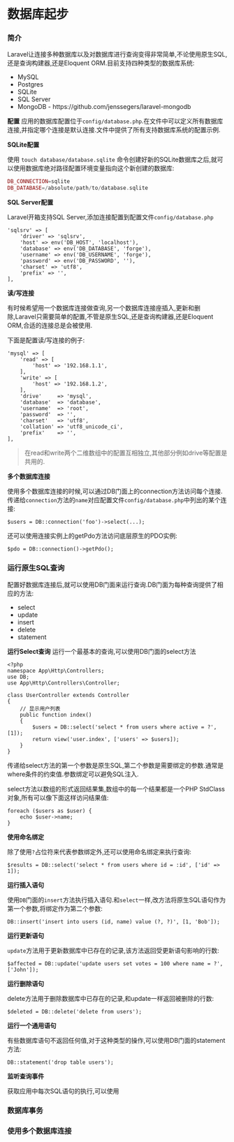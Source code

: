 # 数据库起步

### 简介

Laravel让连接多种数据库以及对数据库进行查询变得非常简单,不论使用原生SQL,还是查询构建器,还是Eloquent ORM.目前支持四种类型的数据库系统:

* MySQL
* Postgres
* SQLite
* SQL Server
* MongoDB - https:\/\/github.com\/jenssegers\/laravel-mongodb

**配置**
应用的数据库配置位于`config/database.php`.在文件中可以定义所有数据库连接,并指定哪个连接是默认连接.文件中提供了所有支持数据库系统的配置示例.

**SQLite配置**

使用 `touch database/database.sqlite` 命令创建好新的SQLite数据库之后,就可以使用数据库绝对路径配置环境变量指向这个新创建的数据库:

```php
DB_CONNECTION=sqlite
DB_DATABASE=/absolute/path/to/database.sqlite
```

**SQL Server配置**

Laravel开箱支持SQL Server,添加连接配置到配置文件`config/database.php`

```
'sqlsrv' => [
    'driver' => 'sqlsrv',
    'host' => env('DB_HOST', 'localhost'),
    'database' => env('DB_DATABASE', 'forge'),
    'username' => env('DB_USERNAME', 'forge'),
    'password' => env('DB_PASSWORD', ''),
    'charset' => 'utf8',
    'prefix' => '',
],
```

**读\/写连接**

有时候希望用一个数据库连接做查询,另一个数据库连接座插入,更新和删除,Laravel只需要简单的配置,不管是原生SQL,还是查询构建器,还是Eloquent ORM,合适的连接总是会被使用.

下面是配置读\/写连接的例子:

```
'mysql' => [
    'read' => [
        'host' => '192.168.1.1',
    ],
    'write' => [
        'host' => '192.168.1.2',
    ],
    'drive'     => 'mysql',
    'database'  => 'database',
    'username'  => 'root',
    'password'  => '',
    'charset'   => 'utf8',
    'collation' => 'utf8_unicode_ci',
    'prefix'    => '',
],
```

> 在read和write两个二维数组中的配置互相独立,其他部分例如drive等配置是共用的.

**多个数据库连接**

使用多个数据库连接的时候,可以通过DB门面上的connection方法访问每个连接.传递给`connection`方法的`name`对应配置文件`config/database.php`中列出的某个连接:

```
$users = DB::connection('foo')->select(...);
```

还可以使用连接实例上的getPdo方法访问底层原生的PDO实例:

```
$pdo = DB::connection()->getPdo();
```

### 运行原生SQL查询

配置好数据库连接后,就可以使用DB门面来运行查询.DB门面为每种查询提供了相应的方法:

* select
* update
* insert
* delete
* statement

**运行Select查询**
运行一个最基本的查询,可以使用DB门面的select方法

```
<?php
namespace App\Http\Controllers;
use DB;
use App\Http\Controllers\Controller;

class UserController extends Controller
{
    // 显示用户列表
    public function index()
    {
        $users = DB::select('select * from users where active = ?', [1]);
        return view('user.index', ['users' => $users]);
    }
}
```

传递给select方法的第一个参数是原生SQL,第二个参数是需要绑定的参数.通常是where条件的约束值.参数绑定可以避免SQL注入.

select方法以数组的形式返回结果集,数组中的每一个结果都是一个PHP StdClass对象,所有可以像下面这样访问结果值:

```
foreach ($users as $user) {
    echo $user->name;
}
```

**使用命名绑定**

除了使用`?`占位符来代表参数绑定外,还可以使用命名绑定来执行查询:

```
$results = DB::select('select * from users where id = :id', ['id' => 1]);
```

**运行插入语句**

使用`DB`门面的`insert`方法执行插入语句.和`select`一样,改方法将原生SQL语句作为第一个参数,将绑定作为第二个参数:

```
DB::insert('insert into users (id, name) value (?, ?)', [1, 'Bob']);
```

**运行更新语句**

`update`方法用于更新数据库中已存在的记录,该方法返回受更新语句影响的行数:

```
$affected = DB::update('update users set votes = 100 where name = ?', ['John']);
```

**运行删除语句**

delete方法用于删除数据库中已存在的记录,和update一样返回被删除的行数:

```
$deleted = DB::delete('delete from users');
```

**运行一个通用语句**

有些数据库语句不返回任何值,对于这种类型的操作,可以使用DB门面的statement方法:

```
DB::statement('drop table users');
```

**监听查询事件**

获取应用中每次SQL语句的执行,可以使用

### 数据库事务

### 使用多个数据库连接

